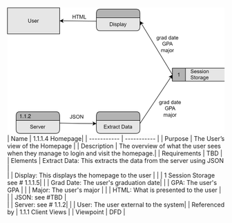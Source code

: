 ![DFD](TeamThreeFiles/DFD%20Homepage%201.1.1.4.drawio%20(4).svg)
| Name | 1.1.1.4 Homepage|
| ----------- | ----------- |
| Purpose | The User’s view of the Homepage |
| Description | The overview of what the user sees when they manage to login and visit the homepage.|
| Requirements | TBD |
| Elements | Extract Data: This extracts the data from the server using JSON |  
|           | Display: This displays the homepage to the user | 
|           | 1 Session Storage see # 1.1.1.5| 
|           | Grad Date: The user's graduation date| 
|           | GPA: The user's GPA | 
|           | Major: The user's major | 
|           | HTML: What is presented to the user | 
|           | JSON: see #TBD |  
|           | Server: see # 1.1.2| 
|           | User: The user external to the system|
| Referenced by | 1.1.1 Client Views  |
| Viewpoint | DFD |
